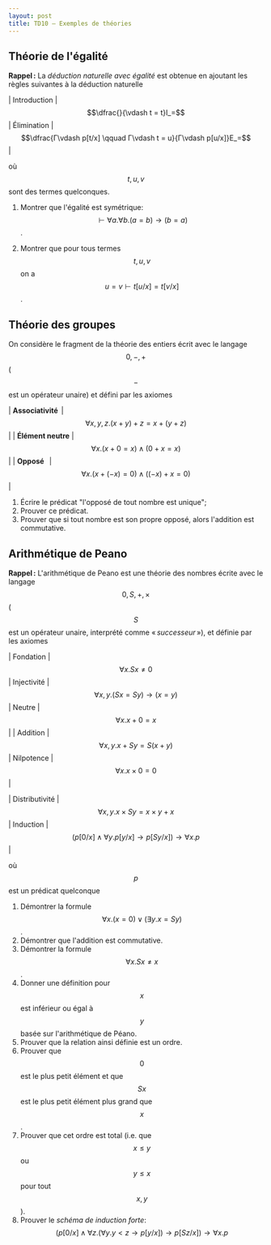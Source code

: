```yaml
---
layout: post
title: TD10 – Exemples de théories
---
```


## Théorie de l'égalité

**Rappel :** La *déduction naturelle avec égalité* est obtenue en
ajoutant les règles suivantes à la déduction naturelle

| Introduction | $$\dfrac{}{\vdash t = t}I_=$$ | Élimination | $$\dfrac{Γ\vdash p[t/x] \qquad Γ\vdash t = u}{Γ\vdash p[u/x]}E_=$$ |

où $$t,u,v$$ sont des termes quelconques.

1. Montrer que l'égalité est symétrique: $$\vdash ∀a.∀b.(a=b) → (b=a)$$.

2. Montrer que pour tous termes $$t,u,v$$ on a $$u=v\vdash t[u/x] = t[v/x]$$.

## Théorie des groupes

On considère le fragment de la théorie des entiers écrit avec le
langage $$0,-,+$$ ($$-$$ est un opérateur unaire) et défini par les
axiomes

| **Associativité**  | $$∀x,y,z.(x+y)+z = x+(y+z)$$     |
| **Élément neutre** | $$∀x.(x+0=x) ∧ (0+x=x)$$ |
| **Opposé**         | $$∀x.(x+(-x) = 0) ∧ ((-x)+x=0)$$ |

1. Écrire le prédicat "l'opposé de tout nombre est unique";
2. Prouver ce prédicat.
3. Prouver que si tout nombre est son propre opposé, alors l'addition
   est commutative.


## Arithmétique de Peano

**Rappel :** L'arithmétique de Peano est une théorie des nombres
écrite avec le langage $$0,S,+,×$$ ($$S$$ est un opérateur unaire,
interprété comme « *successeur* »), et définie par les axiomes

| Fondation | $$∀x.Sx≠0$$ | Injectivité | $$∀x,y.(Sx=Sy)→(x=y)$$ | Neutre | $$∀x.x+0=x$$ |
| Addition  | $$∀x,y.x+Sy=S(x+y)$$ | Nilpotence | $$∀x.x×0=0$$ |

| Distributivité | $$∀x,y.x×Sy=x×y+x$$ | Induction | $$\bigl(p[0/x] ∧ ∀y.p[y/x] → p[Sy/x]\bigr) → ∀x.p$$ |

où $$p$$ est un prédicat quelconque




1. Démontrer la formule $$∀x.(x=0)∨(∃y.x=Sy)$$.
2. Démontrer que l'addition est commutative.
3. Démontrer la formule $$∀x.Sx≠x$$.
3. Donner une définition pour $$x$$ est inférieur ou égal à $$y$$
   basée sur l'arithmétique de Péano.
4. Prouver que la relation ainsi définie est un ordre.
5. Prouver que $$0$$ est le plus petit élément et que $$Sx$$ est le
   plus petit élément plus grand que $$x$$.
6. Prouver que cet ordre est total (i.e. que $$x≤y$$ ou $$y≤x$$ pour
   tout $$x,y$$).
7. Prouver le *schéma de induction forte*:
   $$\bigl(p[0/x] ∧ ∀z.(∀y.y<z→p[y/x])→p[Sz/x]\bigr)→∀x.p$$
